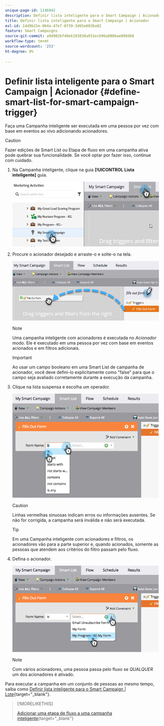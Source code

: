 ```yaml
---
unique-page-id: 1146942
description: Definir lista inteligente para o Smart Campaign | Acionador - Documentação do Marketo - Documentação do produto
title: Definir lista inteligente para o Smart Campaign | Acionador
exl-id: 14d9b15e-864a-47ef-8f39-3d65e6036a82
feature: Smart Campaigns
source-git-commit: a9d902bf40e6193838a931ecb96a080bae098d68
workflow-type: tm+mt
source-wordcount: '253'
ht-degree: 0%

---
```


# Definir lista inteligente para o Smart Campaign | Acionador {#define-smart-list-for-smart-campaign-trigger}

Faça uma Campanha inteligente ser executada em uma pessoa por vez com base em eventos ao vivo adicionando acionadores.

>[!CAUTION]
>
>Fazer edições de Smart List ou Etapa de fluxo em uma campanha ativa pode quebrar sua funcionalidade. Se você optar por fazer isso, continue com cuidado.

1. Na Campanha inteligente, clique na guia **[!UICONTROL Lista inteligente]** guia.

   ![](assets/define-smart-list-for-smart-campaign-trigger-1.png)

1. Procure o acionador desejado e arraste-o e solte-o na tela.

   ![](assets/define-smart-list-for-smart-campaign-trigger-2.png)

   >[!NOTE]
   >
   >Uma campanha inteligente com acionadores é executada no _Acionador_ modo. Ele é executado em uma pessoa por vez com base em eventos acionados e em filtros adicionais.

   >[!IMPORTANT]
   >
   >Ao usar um campo booleano em uma Smart List de campanha de acionador, você deve defini-lo explicitamente como &quot;false&quot; para que o campo seja avaliado corretamente durante a execução da campanha.

1. Clique na lista suspensa e escolha um operador.

   ![](assets/define-smart-list-for-smart-campaign-trigger-3.png)

   >[!CAUTION]
   >
   >Linhas vermelhas sinuosas indicam erros ou informações ausentes. Se não for corrigida, a campanha será inválida e não será executada.

   >[!TIP]
   >
   >Em uma Campanha inteligente com acionadores e filtros, os acionadores vão para a parte superior e, quando acionados, somente as pessoas que atendem aos critérios do filtro passam pelo fluxo.

1. Defina o acionador.

   ![](assets/define-smart-list-for-smart-campaign-trigger-4.png)

   >[!NOTE]
   >
   >Com vários acionadores, uma pessoa passa pelo fluxo se _QUALQUER_ um dos acionadores é ativado.

Para executar a campanha em um conjunto de pessoas ao mesmo tempo, saiba como [Definir lista inteligente para o Smart Campaign | Lote](/help/marketo/product-docs/core-marketo-concepts/smart-campaigns/creating-a-smart-campaign/define-smart-list-for-smart-campaign-batch.md){target="_blank"}.

>[!MORELIKETHIS]
>
>[Adicionar uma etapa de fluxo a uma campanha inteligente](/help/marketo/product-docs/core-marketo-concepts/smart-campaigns/flow-actions/add-a-flow-step-to-a-smart-campaign.md){target="_blank"}
